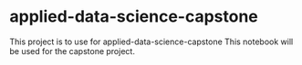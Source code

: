 # applied-data-science-capstone
This project is to use for applied-data-science-capstone
This notebook will be used for the capstone project.
